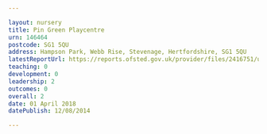 ```yaml
---

layout: nursery
title: Pin Green Playcentre
urn: 146464
postcode: SG1 5QU
address: Hampson Park, Webb Rise, Stevenage, Hertfordshire, SG1 5QU
latestReportUrl: https://reports.ofsted.gov.uk/provider/files/2416751/urn/146464.pdf
teaching: 0
development: 0
leadership: 2
outcomes: 0
overall: 2
date: 01 April 2018 
datePublish: 12/08/2014

---
```

